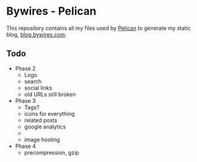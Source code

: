 # Bywires - Pelican

This repository contains all my files used by [Pelican](http://getpelican.com) to generate my static blog, [blog.bywires.com](http://blog.bywires.com).

## Todo

- Phase 2
  - Logo
  - search
  - social links
  - old URLs still broken
- Phase 3
  - Tags?
  - icons for everything
  - related posts
  - google analytics
  - <? in rss feed
  - image hosting
- Phase 4
  - precompression, gzip